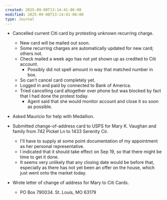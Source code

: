 ```yaml
---
created: 2025-09-08T13:14:41-06:00
modified: 2025-09-08T13:14:41-06:00
type: Journal
---
```


- Cancelled current Citi card by protesting
  unknown recurring charge.
  - New card will be mailed out soon.
  - Some recurring charges are automatically
    updated for new card; others not.
  - Check mailed a week ago has not yet
    shown up as credited to Citi account.
    - Possibly did not spell amount in way
      that matched number in box.
  - So can't cancel card completely yet.
  - Logged in and paid by connected to Bank
    of America.
  - Tried cancelling card altogether over
    phone but was blocked by fact that I had
    done the protest today.
    - Agent said that she would monitor
      account and close it so soon as
      possible.

- Asked Mauricio for help with Medallion.

- Submitted change-of-address card to USPS
  for Mary K. Vaughan and family from 742
  Picket Ln to 1433 Serenity Cir.
  - I'll have to supply at some point
    documentation of my appointment as her
    personal representative.
  - I indicated that it should take effect
    on Sep 19, so that there might be time
    to get it done.
  - It seems very unlikely that any closing
    date would be before that, especially as
    there has not yet been an offer on the
    house, which just went onto the market
    today.

- Wrote letter of change of address for Mary
  to Citi Cards.
  - PO Box 790034. St. Louis, MO 63179

<!-- EOF -->
